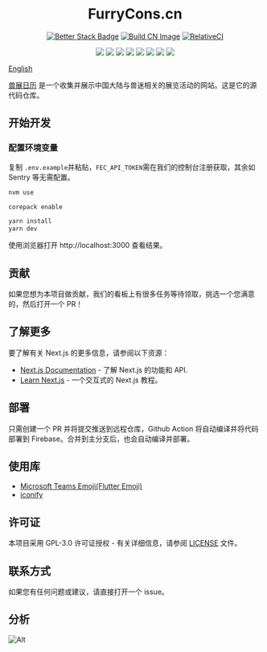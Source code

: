# <div align="center">FurryCons.cn</div>

<div align="center">

[![Better Stack Badge](https://uptime.betterstack.com/status-badges/v1/monitor/vz4h.svg)](https://uptime.betterstack.com/?utm_source=status_badge)
[![Build CN Image](https://github.com/FurryConsChina/website/actions/workflows/build-cn-image.yml/badge.svg)](https://github.com/FurryConsChina/website/actions/workflows/build-cn-image.yml)
[![RelativeCI](https://badges.relative-ci.com/badges/tUU1QJHvaWj6oY0ysuih?branch=main&style=flat)](https://app.relative-ci.com/projects/tUU1QJHvaWj6oY0ysuih)

</div>

<div align="center">

![](https://img.shields.io/badge/Next.js-black.svg?logo=next.js)
![](https://img.shields.io/badge/React-blue.svg?logo=react)
![](https://img.shields.io/badge/Sentry-purple.svg?logo=sentry)
![](https://img.shields.io/badge/Umami-orange.svg?logo=umami)
![](https://img.shields.io/badge/Google%20Analytics%205-blue.svg?logo=google-analytics)
![](https://img.shields.io/badge/Cloudflare%20R2-blue.svg?logo=cloudflare)
![](https://img.shields.io/badge/Cloudflare%20Worker-blue.svg?logo=cloudflare)
![](https://img.shields.io/badge/CloudFront-orange.svg?logo=amazon-aws)

</div>

[English](./README.md)

[兽展日历](https://www.furrycons.cn) 是一个收集并展示中国大陆与兽迷相关的展览活动的网站。这是它的源代码仓库。

## 开始开发

### 配置环境变量

复制 `.env.example`并粘贴，`FEC_API_TOKEN`需在我们的控制台注册获取，其余如 Sentry 等无需配置。

```bash
nvm use

corepack enable

yarn install
yarn dev
```

使用浏览器打开 http://localhost:3000 查看结果。

## 贡献

如果您想为本项目做贡献，我们的看板上有很多任务等待领取，挑选一个您满意的，然后打开一个 PR！

## 了解更多

要了解有关 Next.js 的更多信息，请参阅以下资源：

- [Next.js Documentation](https://nextjs.org/docs) - 了解 Next.js 的功能和 API.
- [Learn Next.js](https://nextjs.org/learn) - 一个交互式的 Next.js 教程。

## 部署

只需创建一个 PR 并将提交推送到远程仓库，Github Action 将自动编译并将代码部署到 Firebase。合并到主分支后，也会自动编译并部署。

## 使用库

- [Microsoft Teams Emoji(Flutter Emoji)](https://emojipedia.org/microsoft-teams)
- [iconify](https://icon-sets.iconify.design/?query=steaming-bowl)

## 许可证

本项目采用 GPL-3.0 许可证授权 - 有关详细信息，请参阅 [LICENSE](LICENSE) 文件。

## 联系方式

如果您有任何问题或建议，请直接打开一个 issue。

## 分析

![Alt](https://repobeats.axiom.co/api/embed/74dada94f2baca768cdc3fac988db14a5c941997.svg "Repobeats analytics image")
